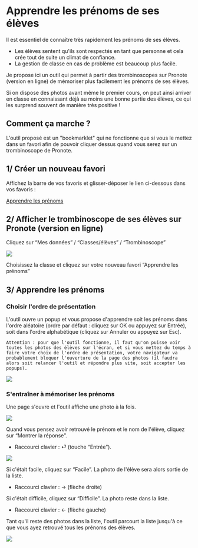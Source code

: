 # Apprendre les prénoms de ses élèves

Il est essentiel de connaître très rapidement les prénoms de ses élèves.
- Les élèves sentent qu'ils sont respectés en tant que personne et cela crée tout de suite un climat de confiance.
- La gestion de classe en cas de problème est beaucoup plus facile.

Je propose ici un outil qui permet à partir des trombinoscopes sur Pronote (version en ligne) de mémoriser plus facilement les prénoms de ses élèves.

Si on dispose des photos avant même le premier cours, on peut ainsi arriver en classe en connaissant déjà au moins une bonne partie des élèves, ce qui les surprend souvent de manière très positive !

## Comment ça marche ?

L'outil proposé est un "bookmarklet" qui ne fonctionne que si vous le mettez dans un favori afin de pouvoir cliquer dessus quand vous serez sur un trombinoscope de Pronote.

## 1/ Créer un nouveau favori

Affichez la barre de vos favoris et glisser-déposer le lien ci-dessous dans vos favoris :

<a href="&#x6A;&#x61;&#x76;&#x61;&#x73;&#x63;&#x72;&#x69;&#x70;&#x74;&#x3A;&#x28;&#x66;&#x75;&#x6E;&#x63;&#x74;&#x69;&#x6F;&#x6E;&#x28;&#x29;&#x7B;&#x63;&#x6F;&#x6E;&#x73;&#x74;&#x20;&#x65;&#x3D;&#x77;&#x69;&#x6E;&#x64;&#x6F;&#x77;&#x2E;&#x6C;&#x6F;&#x63;&#x61;&#x74;&#x69;&#x6F;&#x6E;&#x2E;&#x68;&#x72;&#x65;&#x66;&#x2C;&#x6E;&#x3D;&#x64;&#x6F;&#x63;&#x75;&#x6D;&#x65;&#x6E;&#x74;&#x2E;&#x67;&#x65;&#x74;&#x45;&#x6C;&#x65;&#x6D;&#x65;&#x6E;&#x74;&#x73;&#x42;&#x79;&#x54;&#x61;&#x67;&#x4E;&#x61;&#x6D;&#x65;&#x28;&#x22;&#x69;&#x6D;&#x67;&#x22;&#x29;&#x3B;&#x76;&#x61;&#x72;&#x20;&#x6F;&#x3D;&#x41;&#x72;&#x72;&#x61;&#x79;&#x2E;&#x66;&#x72;&#x6F;&#x6D;&#x28;&#x6E;&#x29;&#x3B;&#x69;&#x66;&#x28;&#x2D;&#x31;&#x3D;&#x3D;&#x3D;&#x65;&#x2E;&#x69;&#x6E;&#x64;&#x65;&#x78;&#x4F;&#x66;&#x28;&#x22;&#x70;&#x72;&#x6F;&#x6E;&#x6F;&#x74;&#x65;&#x22;&#x29;&#x29;&#x72;&#x65;&#x74;&#x75;&#x72;&#x6E;&#x20;&#x76;&#x6F;&#x69;&#x64;&#x20;&#x61;&#x6C;&#x65;&#x72;&#x74;&#x28;&#x22;&#x41;&#x74;&#x74;&#x65;&#x6E;&#x74;&#x69;&#x6F;&#x6E;&#x2C;&#x20;&#x63;&#x65;&#x74;&#x20;&#x6F;&#x75;&#x74;&#x69;&#x6C;&#x20;&#x6E;&#x65;&#x20;&#x66;&#x6F;&#x6E;&#x63;&#x74;&#x69;&#x6F;&#x6E;&#x6E;&#x65;&#x20;&#x71;&#x75;&#x65;&#x20;&#x73;&#x75;&#x72;&#x20;&#x75;&#x6E;&#x65;&#x20;&#x70;&#x61;&#x67;&#x65;&#x20;&#x50;&#x72;&#x6F;&#x6E;&#x6F;&#x74;&#x65;&#x5C;&#x6E;&#x4F;&#x75;&#x76;&#x72;&#x65;&#x7A;&#x20;&#x50;&#x72;&#x6F;&#x6E;&#x6F;&#x74;&#x65;&#x20;&#x65;&#x6E;&#x20;&#x6C;&#x69;&#x67;&#x6E;&#x65;&#x2C;&#x20;&#x70;&#x75;&#x69;&#x73;&#x20;&#x61;&#x6C;&#x6C;&#x65;&#x7A;&#x20;&#x64;&#x61;&#x6E;&#x73;&#x20;&#x4D;&#x65;&#x73;&#x20;&#x64;&#x6F;&#x6E;&#x6E;&#xE9;&#x65;&#x73;&#x20;&#x2F;&#x20;&#x43;&#x6C;&#x61;&#x73;&#x73;&#x65;&#x73;&#x2F;&#xE9;&#x6C;&#xE8;&#x76;&#x65;&#x73;&#x20;&#x2F;&#x20;&#x54;&#x72;&#x6F;&#x6D;&#x62;&#x69;&#x6E;&#x6F;&#x73;&#x63;&#x6F;&#x70;&#x65;&#x22;&#x29;&#x3B;&#x69;&#x66;&#x28;&#x6F;&#x2E;&#x6C;&#x65;&#x6E;&#x67;&#x74;&#x68;&#x3C;&#x33;&#x29;&#x72;&#x65;&#x74;&#x75;&#x72;&#x6E;&#x20;&#x76;&#x6F;&#x69;&#x64;&#x20;&#x61;&#x6C;&#x65;&#x72;&#x74;&#x28;&#x22;&#x50;&#x6F;&#x75;&#x72;&#x20;&#x71;&#x75;&#x65;&#x20;&#x6C;&#x27;&#x6F;&#x75;&#x74;&#x69;&#x6C;&#x20;&#x66;&#x6F;&#x6E;&#x63;&#x74;&#x69;&#x6F;&#x6E;&#x6E;&#x65;&#x2C;&#x20;&#x69;&#x6C;&#x20;&#x66;&#x61;&#x75;&#x74;&#x20;&#x61;&#x6C;&#x6C;&#x65;&#x72;&#x20;&#x64;&#x61;&#x6E;&#x73;&#x20;&#x4D;&#x65;&#x73;&#x20;&#x64;&#x6F;&#x6E;&#x6E;&#xE9;&#x65;&#x73;&#x20;&#x2F;&#x20;&#x43;&#x6C;&#x61;&#x73;&#x73;&#x65;&#x73;&#x2F;&#xE9;&#x6C;&#xE8;&#x76;&#x65;&#x73;&#x20;&#x2F;&#x20;&#x54;&#x72;&#x6F;&#x6D;&#x62;&#x69;&#x6E;&#x6F;&#x73;&#x63;&#x6F;&#x70;&#x65;&#x2C;&#x20;&#x70;&#x75;&#x69;&#x73;&#x20;&#x73;&#xE9;&#x6C;&#x65;&#x63;&#x74;&#x69;&#x6F;&#x6E;&#x6E;&#x65;&#x72;&#x20;&#x75;&#x6E;&#x65;&#x20;&#x63;&#x6C;&#x61;&#x73;&#x73;&#x65;&#x22;&#x29;&#x3B;&#x77;&#x69;&#x6E;&#x64;&#x6F;&#x77;&#x2E;&#x63;&#x6F;&#x6E;&#x66;&#x69;&#x72;&#x6D;&#x28;&#x27;&#x41;&#x70;&#x70;&#x72;&#x65;&#x6E;&#x64;&#x72;&#x65;&#x20;&#x6C;&#x65;&#x73;&#x20;&#x70;&#x72;&#xE9;&#x6E;&#x6F;&#x6D;&#x73;&#x20;&#x3A;&#x5C;&#x6E;&#x2D;&#x20;&#x50;&#x61;&#x72;&#x20;&#x6F;&#x72;&#x64;&#x72;&#x65;&#x20;&#x61;&#x6C;&#xE9;&#x61;&#x74;&#x6F;&#x69;&#x72;&#x65;&#x20;&#x2192;&#x20;&#x63;&#x6C;&#x69;&#x63;&#x20;&#x73;&#x75;&#x72;&#x20;&#x4F;&#x4B;&#x20;&#x28;&#x6F;&#x75;&#x20;&#x74;&#x6F;&#x75;&#x63;&#x68;&#x65;&#x20;&#x22;&#x45;&#x6E;&#x74;&#x65;&#x72;&#x22;&#x29;&#x2E;&#x5C;&#x6E;&#x2D;&#x20;&#x50;&#x61;&#x72;&#x20;&#x6F;&#x72;&#x64;&#x72;&#x65;&#x20;&#x61;&#x6C;&#x70;&#x68;&#x61;&#x62;&#xE9;&#x74;&#x69;&#x71;&#x75;&#x65;&#x20;&#x2192;&#x20;&#x63;&#x6C;&#x69;&#x63;&#x20;&#x73;&#x75;&#x72;&#x20;&#x41;&#x6E;&#x6E;&#x75;&#x6C;&#x65;&#x72;&#x20;&#x28;&#x6F;&#x75;&#x20;&#x74;&#x6F;&#x75;&#x63;&#x68;&#x65;&#x20;&#x22;&#x45;&#x73;&#x63;&#x22;&#x29;&#x5C;&#x6E;&#x5C;&#x6E;&#x41;&#x74;&#x74;&#x65;&#x6E;&#x74;&#x69;&#x6F;&#x6E;&#x2C;&#x20;&#x70;&#x6F;&#x75;&#x72;&#x20;&#x71;&#x75;&#x65;&#x20;&#x6C;&#x5C;&#x27;&#x6F;&#x75;&#x74;&#x69;&#x6C;&#x20;&#x66;&#x6F;&#x6E;&#x63;&#x74;&#x69;&#x6F;&#x6E;&#x6E;&#x65;&#x2C;&#x20;&#x69;&#x6C;&#x20;&#x66;&#x61;&#x75;&#x74;&#x20;&#x71;&#x75;&#x65;&#x20;&#x74;&#x6F;&#x75;&#x74;&#x65;&#x73;&#x20;&#x6C;&#x65;&#x73;&#x20;&#x70;&#x68;&#x6F;&#x74;&#x6F;&#x73;&#x20;&#x64;&#x65;&#x73;&#x20;&#xE9;&#x6C;&#xE8;&#x76;&#x65;&#x73;&#x20;&#x73;&#x6F;&#x69;&#x65;&#x6E;&#x74;&#x20;&#x76;&#x69;&#x73;&#x69;&#x62;&#x6C;&#x65;&#x73;&#x20;&#x73;&#x75;&#x72;&#x20;&#x6C;&#x61;&#x20;&#x70;&#x61;&#x67;&#x65;&#x2E;&#x20;&#x5C;&#x6E;&#x5C;&#x6E;&#x56;&#x6F;&#x74;&#x72;&#x65;&#x20;&#x6E;&#x61;&#x76;&#x69;&#x67;&#x61;&#x74;&#x65;&#x75;&#x72;&#x20;&#x62;&#x6C;&#x6F;&#x71;&#x75;&#x65;&#x72;&#x61;&#x20;&#x6C;&#x5C;&#x27;&#x6F;&#x75;&#x74;&#x69;&#x6C;&#x20;&#x73;&#x69;&#x20;&#x76;&#x6F;&#x75;&#x73;&#x20;&#x6D;&#x65;&#x74;&#x74;&#x65;&#x7A;&#x20;&#x74;&#x72;&#x6F;&#x70;&#x20;&#x64;&#x65;&#x20;&#x74;&#x65;&#x6D;&#x70;&#x73;&#x20;&#xE0;&#x20;&#x63;&#x6C;&#x69;&#x71;&#x75;&#x65;&#x72;&#x20;&#x3A;&#x20;&#x72;&#x65;&#x6C;&#x61;&#x6E;&#x63;&#x65;&#x7A;&#x2D;&#x6C;&#x65;&#x20;&#x6F;&#x75;&#x20;&#x61;&#x75;&#x74;&#x6F;&#x72;&#x69;&#x73;&#x65;&#x7A;&#x20;&#x6C;&#x65;&#x73;&#x20;&#x70;&#x6F;&#x70;&#x2D;&#x75;&#x70;&#x27;&#x29;&#x26;&#x26;&#x66;&#x75;&#x6E;&#x63;&#x74;&#x69;&#x6F;&#x6E;&#x28;&#x65;&#x29;&#x7B;&#x66;&#x6F;&#x72;&#x28;&#x6C;&#x65;&#x74;&#x20;&#x6E;&#x3D;&#x65;&#x2E;&#x6C;&#x65;&#x6E;&#x67;&#x74;&#x68;&#x2D;&#x31;&#x3B;&#x6E;&#x3E;&#x30;&#x3B;&#x6E;&#x2D;&#x2D;&#x29;&#x7B;&#x63;&#x6F;&#x6E;&#x73;&#x74;&#x20;&#x6F;&#x3D;&#x4D;&#x61;&#x74;&#x68;&#x2E;&#x66;&#x6C;&#x6F;&#x6F;&#x72;&#x28;&#x4D;&#x61;&#x74;&#x68;&#x2E;&#x72;&#x61;&#x6E;&#x64;&#x6F;&#x6D;&#x28;&#x29;&#x2A;&#x28;&#x6E;&#x2B;&#x31;&#x29;&#x29;&#x3B;&#x5B;&#x65;&#x5B;&#x6E;&#x5D;&#x2C;&#x65;&#x5B;&#x6F;&#x5D;&#x5D;&#x3D;&#x5B;&#x65;&#x5B;&#x6F;&#x5D;&#x2C;&#x65;&#x5B;&#x6E;&#x5D;&#x5D;&#x7D;&#x7D;&#x28;&#x6F;&#x29;&#x3B;&#x21;&#x66;&#x75;&#x6E;&#x63;&#x74;&#x69;&#x6F;&#x6E;&#x28;&#x65;&#x29;&#x7B;&#x76;&#x61;&#x72;&#x20;&#x6E;&#x3D;&#x77;&#x69;&#x6E;&#x64;&#x6F;&#x77;&#x2E;&#x6F;&#x70;&#x65;&#x6E;&#x28;&#x29;&#x3B;&#x6E;&#x26;&#x26;&#x21;&#x6E;&#x2E;&#x63;&#x6C;&#x6F;&#x73;&#x65;&#x64;&#x26;&#x26;&#x66;&#x75;&#x6E;&#x63;&#x74;&#x69;&#x6F;&#x6E;&#x28;&#x65;&#x2C;&#x6E;&#x29;&#x7B;&#x65;&#x2E;&#x64;&#x6F;&#x63;&#x75;&#x6D;&#x65;&#x6E;&#x74;&#x2E;&#x6F;&#x70;&#x65;&#x6E;&#x28;&#x29;&#x2C;&#x65;&#x2E;&#x64;&#x6F;&#x63;&#x75;&#x6D;&#x65;&#x6E;&#x74;&#x2E;&#x77;&#x72;&#x69;&#x74;&#x65;&#x28;&#x6E;&#x29;&#x2C;&#x65;&#x2E;&#x64;&#x6F;&#x63;&#x75;&#x6D;&#x65;&#x6E;&#x74;&#x2E;&#x63;&#x6C;&#x6F;&#x73;&#x65;&#x28;&#x29;&#x7D;&#x28;&#x6E;&#x2C;&#x65;&#x29;&#x7D;&#x28;&#x66;&#x75;&#x6E;&#x63;&#x74;&#x69;&#x6F;&#x6E;&#x28;&#x65;&#x29;&#x7B;&#x66;&#x6F;&#x72;&#x28;&#x76;&#x61;&#x72;&#x20;&#x6E;&#x3D;&#x22;&#x3C;&#x68;&#x74;&#x6D;&#x6C;&#x3E;&#x3C;&#x68;&#x65;&#x61;&#x64;&#x3E;&#x3C;&#x74;&#x69;&#x74;&#x6C;&#x65;&#x3E;&#x49;&#x6D;&#x61;&#x67;&#x65;&#x73;&#x20;&#x64;&#x65;&#x20;&#x6C;&#x61;&#x20;&#x50;&#x61;&#x67;&#x65;&#x3C;&#x2F;&#x74;&#x69;&#x74;&#x6C;&#x65;&#x3E;&#x3C;&#x2F;&#x68;&#x65;&#x61;&#x64;&#x3E;&#x3C;&#x73;&#x74;&#x79;&#x6C;&#x65;&#x3E;&#x64;&#x69;&#x76;&#x7B;&#x6D;&#x61;&#x72;&#x67;&#x69;&#x6E;&#x2D;&#x74;&#x6F;&#x70;&#x3A;&#x31;&#x30;&#x70;&#x78;&#x3B;&#x20;&#x74;&#x65;&#x78;&#x74;&#x2D;&#x61;&#x6C;&#x69;&#x67;&#x6E;&#x3A;&#x63;&#x65;&#x6E;&#x74;&#x65;&#x72;&#x3B;&#x7D;&#x20;&#x73;&#x65;&#x63;&#x74;&#x69;&#x6F;&#x6E;&#x2C;&#x20;&#x66;&#x6F;&#x6F;&#x74;&#x65;&#x72;&#x2C;&#x20;&#x64;&#x69;&#x76;&#x20;&#x7B;&#x64;&#x69;&#x73;&#x70;&#x6C;&#x61;&#x79;&#x3A;&#x6E;&#x6F;&#x6E;&#x65;&#x3B;&#x7D;&#x20;&#x62;&#x75;&#x74;&#x74;&#x6F;&#x6E;&#x20;&#x7B;&#x6D;&#x61;&#x72;&#x67;&#x69;&#x6E;&#x3A;&#x31;&#x30;&#x70;&#x78;&#x3B;&#x7D;&#x20;&#x66;&#x6F;&#x6F;&#x74;&#x65;&#x72;&#x20;&#x7B;&#x64;&#x69;&#x73;&#x70;&#x6C;&#x61;&#x79;&#x3A;&#x20;&#x6E;&#x6F;&#x6E;&#x65;&#x3B;&#x20;&#x6A;&#x75;&#x73;&#x74;&#x69;&#x66;&#x79;&#x2D;&#x63;&#x6F;&#x6E;&#x74;&#x65;&#x6E;&#x74;&#x3A;&#x20;&#x63;&#x65;&#x6E;&#x74;&#x65;&#x72;&#x3B;&#x20;&#x61;&#x6C;&#x69;&#x67;&#x6E;&#x2D;&#x69;&#x74;&#x65;&#x6D;&#x73;&#x3A;&#x20;&#x63;&#x65;&#x6E;&#x74;&#x65;&#x72;&#x3B;&#x20;&#x68;&#x65;&#x69;&#x67;&#x68;&#x74;&#x3A;&#x20;&#x35;&#x30;&#x25;&#x3B;&#x20;&#x66;&#x6F;&#x6E;&#x74;&#x2D;&#x73;&#x69;&#x7A;&#x65;&#x3A;&#x20;&#x32;&#x30;&#x70;&#x78;&#x3B;&#x7D;&#x20;&#x2E;&#x6E;&#x6F;&#x50;&#x68;&#x6F;&#x74;&#x6F;&#x73;&#x7B;&#x64;&#x69;&#x73;&#x70;&#x6C;&#x61;&#x79;&#x3A;&#x62;&#x6C;&#x6F;&#x63;&#x6B;&#x21;&#x69;&#x6D;&#x70;&#x6F;&#x72;&#x74;&#x61;&#x6E;&#x74;&#x3B;&#x7D;&#x20;&#x62;&#x7B;&#x64;&#x69;&#x73;&#x70;&#x6C;&#x61;&#x79;&#x3A;&#x62;&#x6C;&#x6F;&#x63;&#x6B;&#x3B;&#x6D;&#x61;&#x72;&#x67;&#x69;&#x6E;&#x2D;&#x74;&#x6F;&#x70;&#x3A;&#x32;&#x65;&#x6D;&#x3B;&#x7D;&#x3C;&#x2F;&#x73;&#x74;&#x79;&#x6C;&#x65;&#x3E;&#x3C;&#x62;&#x6F;&#x64;&#x79;&#x3E;&#x22;&#x2C;&#x6F;&#x3D;&#x30;&#x3B;&#x6F;&#x3C;&#x65;&#x2E;&#x6C;&#x65;&#x6E;&#x67;&#x74;&#x68;&#x3B;&#x6F;&#x2B;&#x2B;&#x29;&#x7B;&#x63;&#x6F;&#x6E;&#x73;&#x74;&#x20;&#x74;&#x3D;&#x65;&#x5B;&#x6F;&#x5D;&#x2C;&#x73;&#x3D;&#x74;&#x2E;&#x64;&#x61;&#x74;&#x61;&#x73;&#x65;&#x74;&#x2E;&#x73;&#x72;&#x63;&#x3B;&#x69;&#x66;&#x28;&#x21;&#x74;&#x2E;&#x61;&#x6C;&#x74;&#x29;&#x7B;&#x63;&#x6F;&#x6E;&#x73;&#x74;&#x20;&#x65;&#x3D;&#x73;&#x2E;&#x73;&#x70;&#x6C;&#x69;&#x74;&#x28;&#x22;&#x3F;&#x22;&#x29;&#x5B;&#x30;&#x5D;&#x2C;&#x6F;&#x3D;&#x65;&#x2E;&#x6C;&#x61;&#x73;&#x74;&#x49;&#x6E;&#x64;&#x65;&#x78;&#x4F;&#x66;&#x28;&#x22;&#x2F;&#x22;&#x29;&#x2C;&#x69;&#x3D;&#x64;&#x65;&#x63;&#x6F;&#x64;&#x65;&#x55;&#x52;&#x49;&#x43;&#x6F;&#x6D;&#x70;&#x6F;&#x6E;&#x65;&#x6E;&#x74;&#x28;&#x65;&#x2E;&#x73;&#x75;&#x62;&#x73;&#x74;&#x72;&#x69;&#x6E;&#x67;&#x28;&#x6F;&#x2B;&#x31;&#x29;&#x2E;&#x72;&#x65;&#x70;&#x6C;&#x61;&#x63;&#x65;&#x28;&#x22;&#x2E;&#x6A;&#x70;&#x67;&#x22;&#x2C;&#x22;&#x22;&#x29;&#x29;&#x2C;&#x6C;&#x3D;&#x69;&#x2E;&#x73;&#x65;&#x61;&#x72;&#x63;&#x68;&#x28;&#x2F;&#x5B;&#x61;&#x2D;&#x7A;&#xE0;&#x2D;&#xFF;&#x5D;&#x2F;&#x29;&#x2C;&#x72;&#x3D;&#x69;&#x2E;&#x73;&#x75;&#x62;&#x73;&#x74;&#x72;&#x69;&#x6E;&#x67;&#x28;&#x6C;&#x2D;&#x31;&#x29;&#x2C;&#x61;&#x3D;&#x69;&#x2E;&#x73;&#x75;&#x62;&#x73;&#x74;&#x72;&#x69;&#x6E;&#x67;&#x28;&#x30;&#x2C;&#x6C;&#x2D;&#x31;&#x29;&#x2E;&#x72;&#x65;&#x70;&#x6C;&#x61;&#x63;&#x65;&#x41;&#x6C;&#x6C;&#x28;&#x22;&#x5F;&#x22;&#x2C;&#x22;&#x20;&#x22;&#x29;&#x2C;&#x63;&#x3D;&#x72;&#x2E;&#x72;&#x65;&#x70;&#x6C;&#x61;&#x63;&#x65;&#x41;&#x6C;&#x6C;&#x28;&#x22;&#x5F;&#x22;&#x2C;&#x22;&#x20;&#x22;&#x29;&#x2B;&#x22;&#x20;&#x22;&#x2B;&#x61;&#x3B;&#x6E;&#x2B;&#x3D;&#x22;&#x3C;&#x64;&#x69;&#x76;&#x3E;&#x22;&#x2C;&#x6E;&#x2B;&#x3D;&#x27;&#x3C;&#x69;&#x6D;&#x67;&#x20;&#x73;&#x72;&#x63;&#x3D;&#x22;&#x27;&#x2B;&#x73;&#x2B;&#x27;&#x22;&#x20;&#x2F;&#x3E;&#x3C;&#x62;&#x72;&#x3E;&#x27;&#x2C;&#x41;&#x72;&#x72;&#x61;&#x79;&#x2E;&#x66;&#x72;&#x6F;&#x6D;&#x28;&#x74;&#x2E;&#x63;&#x6C;&#x61;&#x73;&#x73;&#x4C;&#x69;&#x73;&#x74;&#x29;&#x2E;&#x69;&#x6E;&#x63;&#x6C;&#x75;&#x64;&#x65;&#x73;&#x28;&#x22;&#x69;&#x65;&#x2D;&#x69;&#x6D;&#x67;&#x76;&#x69;&#x65;&#x77;&#x65;&#x72;&#x22;&#x29;&#x3F;&#x28;&#x6E;&#x2B;&#x3D;&#x27;&#x3C;&#x62;&#x75;&#x74;&#x74;&#x6F;&#x6E;&#x20;&#x6F;&#x6E;&#x63;&#x6C;&#x69;&#x63;&#x6B;&#x3D;&#x22;&#x6D;&#x6F;&#x6E;&#x74;&#x72;&#x65;&#x72;&#x4E;&#x6F;&#x6D;&#x50;&#x72;&#x65;&#x6E;&#x6F;&#x6D;&#x28;&#x29;&#x22;&#x3E;&#x4D;&#x6F;&#x6E;&#x74;&#x72;&#x65;&#x72;&#x20;&#x6C;&#x61;&#x20;&#x72;&#xE9;&#x70;&#x6F;&#x6E;&#x73;&#x65;&#x3C;&#x2F;&#x62;&#x75;&#x74;&#x74;&#x6F;&#x6E;&#x3E;&#x27;&#x2C;&#x6E;&#x2B;&#x3D;&#x22;&#x3C;&#x73;&#x65;&#x63;&#x74;&#x69;&#x6F;&#x6E;&#x3E;&#x22;&#x2B;&#x63;&#x2B;&#x22;&#x3C;&#x62;&#x72;&#x3E;&#x22;&#x29;&#x3A;&#x6E;&#x2B;&#x3D;&#x27;&#x3C;&#x73;&#x65;&#x63;&#x74;&#x69;&#x6F;&#x6E;&#x20;&#x63;&#x6C;&#x61;&#x73;&#x73;&#x3D;&#x22;&#x6E;&#x6F;&#x50;&#x68;&#x6F;&#x74;&#x6F;&#x73;&#x22;&#x3E;&#x3C;&#x62;&#x3E;&#x50;&#x61;&#x73;&#x20;&#x64;&#x65;&#x20;&#x70;&#x68;&#x6F;&#x74;&#x6F;&#x20;&#x64;&#x69;&#x73;&#x70;&#x6F;&#x6E;&#x69;&#x62;&#x6C;&#x65;&#x20;&#x21;&#x3C;&#x2F;&#x62;&#x3E;&#x3C;&#x62;&#x72;&#x3E;&#x27;&#x2B;&#x63;&#x2B;&#x22;&#x3C;&#x62;&#x72;&#x3E;&#x22;&#x2C;&#x6E;&#x2B;&#x3D;&#x27;&#x3C;&#x62;&#x75;&#x74;&#x74;&#x6F;&#x6E;&#x20;&#x6F;&#x6E;&#x63;&#x6C;&#x69;&#x63;&#x6B;&#x3D;&#x22;&#x64;&#x69;&#x66;&#x66;&#x69;&#x63;&#x69;&#x6C;&#x65;&#x28;&#x29;&#x22;&#x3E;&#x44;&#x69;&#x66;&#x66;&#x69;&#x63;&#x69;&#x6C;&#x65;&#x3C;&#x2F;&#x62;&#x75;&#x74;&#x74;&#x6F;&#x6E;&#x3E;&#x27;&#x2C;&#x6E;&#x2B;&#x3D;&#x27;&#x3C;&#x62;&#x75;&#x74;&#x74;&#x6F;&#x6E;&#x20;&#x6F;&#x6E;&#x63;&#x6C;&#x69;&#x63;&#x6B;&#x3D;&#x22;&#x66;&#x61;&#x63;&#x69;&#x6C;&#x65;&#x28;&#x29;&#x22;&#x3E;&#x46;&#x61;&#x63;&#x69;&#x6C;&#x65;&#x3C;&#x2F;&#x62;&#x75;&#x74;&#x74;&#x6F;&#x6E;&#x3E;&#x3C;&#x2F;&#x73;&#x65;&#x63;&#x74;&#x69;&#x6F;&#x6E;&#x3E;&#x3C;&#x2F;&#x64;&#x69;&#x76;&#x3E;&#x27;&#x7D;&#x7D;&#x72;&#x65;&#x74;&#x75;&#x72;&#x6E;&#x20;&#x6E;&#x2B;&#x3D;&#x22;&#x3C;&#x66;&#x6F;&#x6F;&#x74;&#x65;&#x72;&#x3E;&#x42;&#x72;&#x61;&#x76;&#x6F;&#x2C;&#x20;&#x76;&#x6F;&#x75;&#x73;&#x20;&#x63;&#x6F;&#x6E;&#x6E;&#x61;&#x69;&#x73;&#x73;&#x65;&#x7A;&#x20;&#x74;&#x6F;&#x75;&#x73;&#x20;&#x6C;&#x65;&#x73;&#x20;&#xE9;&#x6C;&#xE8;&#x76;&#x65;&#x73;&#x20;&#x64;&#x65;&#x20;&#x76;&#x6F;&#x74;&#x72;&#x65;&#x20;&#x63;&#x6C;&#x61;&#x73;&#x73;&#x65;&#x20;&#x21;&#x3C;&#x2F;&#x66;&#x6F;&#x6F;&#x74;&#x65;&#x72;&#x3E;&#x22;&#x2C;&#x6E;&#x2B;&#x3D;&#x27;&#x3C;&#x73;&#x63;&#x72;&#x69;&#x70;&#x74;&#x3E;&#x76;&#x61;&#x72;&#x20;&#x65;&#x6E;&#x64;&#x20;&#x3D;&#x20;&#x66;&#x61;&#x6C;&#x73;&#x65;&#x3B;&#x20;&#x76;&#x61;&#x72;&#x20;&#x65;&#x6C;&#x65;&#x76;&#x65;&#x73;&#x20;&#x3D;&#x20;&#x64;&#x6F;&#x63;&#x75;&#x6D;&#x65;&#x6E;&#x74;&#x2E;&#x67;&#x65;&#x74;&#x45;&#x6C;&#x65;&#x6D;&#x65;&#x6E;&#x74;&#x73;&#x42;&#x79;&#x54;&#x61;&#x67;&#x4E;&#x61;&#x6D;&#x65;&#x28;&#x22;&#x64;&#x69;&#x76;&#x22;&#x29;&#x3B;&#x20;&#x76;&#x61;&#x72;&#x20;&#x69;&#x6E;&#x64;&#x65;&#x78;&#x20;&#x3D;&#x20;&#x30;&#x3B;&#x20;&#x76;&#x61;&#x72;&#x20;&#x73;&#x68;&#x6F;&#x77;&#x20;&#x3D;&#x20;&#x66;&#x61;&#x6C;&#x73;&#x65;&#x3B;&#x20;&#x76;&#x61;&#x72;&#x20;&#x69;&#x6E;&#x64;&#x65;&#x78;&#x45;&#x6C;&#x65;&#x76;&#x65;&#x73;&#x46;&#x61;&#x63;&#x69;&#x6C;&#x65;&#x73;&#x3D;&#x5B;&#x5D;&#x3B;&#x20;&#x65;&#x6C;&#x65;&#x76;&#x65;&#x73;&#x5B;&#x69;&#x6E;&#x64;&#x65;&#x78;&#x5D;&#x2E;&#x73;&#x74;&#x79;&#x6C;&#x65;&#x2E;&#x64;&#x69;&#x73;&#x70;&#x6C;&#x61;&#x79;&#x20;&#x3D;&#x20;&#x22;&#x62;&#x6C;&#x6F;&#x63;&#x6B;&#x22;&#x3B;&#x20;&#x76;&#x61;&#x72;&#x20;&#x73;&#x65;&#x63;&#x74;&#x69;&#x6F;&#x6E;&#x73;&#x52;&#x65;&#x70;&#x6F;&#x6E;&#x73;&#x65;&#x20;&#x3D;&#x20;&#x64;&#x6F;&#x63;&#x75;&#x6D;&#x65;&#x6E;&#x74;&#x2E;&#x67;&#x65;&#x74;&#x45;&#x6C;&#x65;&#x6D;&#x65;&#x6E;&#x74;&#x73;&#x42;&#x79;&#x54;&#x61;&#x67;&#x4E;&#x61;&#x6D;&#x65;&#x28;&#x22;&#x73;&#x65;&#x63;&#x74;&#x69;&#x6F;&#x6E;&#x22;&#x29;&#x3B;&#x20;&#x66;&#x75;&#x6E;&#x63;&#x74;&#x69;&#x6F;&#x6E;&#x20;&#x6D;&#x6F;&#x6E;&#x74;&#x72;&#x65;&#x72;&#x4E;&#x6F;&#x6D;&#x50;&#x72;&#x65;&#x6E;&#x6F;&#x6D;&#x28;&#x29;&#x7B;&#x20;&#x73;&#x65;&#x63;&#x74;&#x69;&#x6F;&#x6E;&#x73;&#x52;&#x65;&#x70;&#x6F;&#x6E;&#x73;&#x65;&#x5B;&#x69;&#x6E;&#x64;&#x65;&#x78;&#x5D;&#x2E;&#x73;&#x74;&#x79;&#x6C;&#x65;&#x2E;&#x64;&#x69;&#x73;&#x70;&#x6C;&#x61;&#x79;&#x3D;&#x22;&#x62;&#x6C;&#x6F;&#x63;&#x6B;&#x22;&#x3B;&#x20;&#x73;&#x68;&#x6F;&#x77;&#x20;&#x3D;&#x20;&#x74;&#x72;&#x75;&#x65;&#x7D;&#x3B;&#x20;&#x66;&#x75;&#x6E;&#x63;&#x74;&#x69;&#x6F;&#x6E;&#x20;&#x65;&#x6C;&#x65;&#x76;&#x65;&#x53;&#x75;&#x69;&#x76;&#x61;&#x6E;&#x74;&#x28;&#x29;&#x20;&#x7B;&#x64;&#x6F;&#x20;&#x7B;&#x73;&#x65;&#x63;&#x74;&#x69;&#x6F;&#x6E;&#x73;&#x52;&#x65;&#x70;&#x6F;&#x6E;&#x73;&#x65;&#x5B;&#x69;&#x6E;&#x64;&#x65;&#x78;&#x5D;&#x2E;&#x73;&#x74;&#x79;&#x6C;&#x65;&#x2E;&#x64;&#x69;&#x73;&#x70;&#x6C;&#x61;&#x79;&#x3D;&#x22;&#x6E;&#x6F;&#x6E;&#x65;&#x22;&#x3B;&#x20;&#x65;&#x6C;&#x65;&#x76;&#x65;&#x73;&#x5B;&#x69;&#x6E;&#x64;&#x65;&#x78;&#x5D;&#x2E;&#x73;&#x74;&#x79;&#x6C;&#x65;&#x2E;&#x64;&#x69;&#x73;&#x70;&#x6C;&#x61;&#x79;&#x20;&#x3D;&#x20;&#x22;&#x6E;&#x6F;&#x6E;&#x65;&#x22;&#x3B;&#x20;&#x69;&#x6E;&#x64;&#x65;&#x78;&#x20;&#x3D;&#x20;&#x28;&#x69;&#x6E;&#x64;&#x65;&#x78;&#x20;&#x2B;&#x20;&#x31;&#x29;&#x20;&#x25;&#x20;&#x65;&#x6C;&#x65;&#x76;&#x65;&#x73;&#x2E;&#x6C;&#x65;&#x6E;&#x67;&#x74;&#x68;&#x3B;&#x7D;&#x20;&#x77;&#x68;&#x69;&#x6C;&#x65;&#x20;&#x28;&#x69;&#x6E;&#x64;&#x65;&#x78;&#x45;&#x6C;&#x65;&#x76;&#x65;&#x73;&#x46;&#x61;&#x63;&#x69;&#x6C;&#x65;&#x73;&#x2E;&#x69;&#x6E;&#x63;&#x6C;&#x75;&#x64;&#x65;&#x73;&#x28;&#x69;&#x6E;&#x64;&#x65;&#x78;&#x29;&#x29;&#x3B;&#x20;&#x65;&#x6C;&#x65;&#x76;&#x65;&#x73;&#x5B;&#x69;&#x6E;&#x64;&#x65;&#x78;&#x5D;&#x2E;&#x73;&#x74;&#x79;&#x6C;&#x65;&#x2E;&#x64;&#x69;&#x73;&#x70;&#x6C;&#x61;&#x79;&#x20;&#x3D;&#x20;&#x22;&#x62;&#x6C;&#x6F;&#x63;&#x6B;&#x22;&#x3B;&#x20;&#x7D;&#x3B;&#x20;&#x66;&#x75;&#x6E;&#x63;&#x74;&#x69;&#x6F;&#x6E;&#x20;&#x64;&#x69;&#x66;&#x66;&#x69;&#x63;&#x69;&#x6C;&#x65;&#x28;&#x29;&#x20;&#x7B;&#x73;&#x68;&#x6F;&#x77;&#x20;&#x3D;&#x20;&#x66;&#x61;&#x6C;&#x73;&#x65;&#x3B;&#x20;&#x65;&#x6C;&#x65;&#x76;&#x65;&#x53;&#x75;&#x69;&#x76;&#x61;&#x6E;&#x74;&#x28;&#x29;&#x7D;&#x3B;&#x20;&#x66;&#x75;&#x6E;&#x63;&#x74;&#x69;&#x6F;&#x6E;&#x20;&#x66;&#x61;&#x63;&#x69;&#x6C;&#x65;&#x28;&#x29;&#x20;&#x7B;&#x73;&#x68;&#x6F;&#x77;&#x20;&#x3D;&#x20;&#x66;&#x61;&#x6C;&#x73;&#x65;&#x3B;&#x20;&#x69;&#x6E;&#x64;&#x65;&#x78;&#x45;&#x6C;&#x65;&#x76;&#x65;&#x73;&#x46;&#x61;&#x63;&#x69;&#x6C;&#x65;&#x73;&#x2E;&#x70;&#x75;&#x73;&#x68;&#x28;&#x69;&#x6E;&#x64;&#x65;&#x78;&#x29;&#x3B;&#x20;&#x69;&#x66;&#x20;&#x28;&#x69;&#x6E;&#x64;&#x65;&#x78;&#x45;&#x6C;&#x65;&#x76;&#x65;&#x73;&#x46;&#x61;&#x63;&#x69;&#x6C;&#x65;&#x73;&#x2E;&#x6C;&#x65;&#x6E;&#x67;&#x74;&#x68;&#x20;&#x3D;&#x3D;&#x20;&#x65;&#x6C;&#x65;&#x76;&#x65;&#x73;&#x2E;&#x6C;&#x65;&#x6E;&#x67;&#x74;&#x68;&#x29;&#x20;&#x7B;&#x65;&#x6E;&#x64;&#x20;&#x3D;&#x20;&#x74;&#x72;&#x75;&#x65;&#x3B;&#x20;&#x76;&#x61;&#x72;&#x20;&#x66;&#x6F;&#x6F;&#x74;&#x65;&#x72;&#x20;&#x3D;&#x20;&#x64;&#x6F;&#x63;&#x75;&#x6D;&#x65;&#x6E;&#x74;&#x2E;&#x71;&#x75;&#x65;&#x72;&#x79;&#x53;&#x65;&#x6C;&#x65;&#x63;&#x74;&#x6F;&#x72;&#x28;&#x22;&#x66;&#x6F;&#x6F;&#x74;&#x65;&#x72;&#x22;&#x29;&#x3B;&#x20;&#x65;&#x6C;&#x65;&#x76;&#x65;&#x73;&#x5B;&#x69;&#x6E;&#x64;&#x65;&#x78;&#x5D;&#x2E;&#x73;&#x74;&#x79;&#x6C;&#x65;&#x2E;&#x64;&#x69;&#x73;&#x70;&#x6C;&#x61;&#x79;&#x20;&#x3D;&#x20;&#x22;&#x6E;&#x6F;&#x6E;&#x65;&#x22;&#x3B;&#x20;&#x66;&#x6F;&#x6F;&#x74;&#x65;&#x72;&#x2E;&#x73;&#x74;&#x79;&#x6C;&#x65;&#x2E;&#x64;&#x69;&#x73;&#x70;&#x6C;&#x61;&#x79;&#x20;&#x3D;&#x20;&#x22;&#x66;&#x6C;&#x65;&#x78;&#x22;&#x3B;&#x7D;&#x20;&#x65;&#x6C;&#x73;&#x65;&#x20;&#x7B;&#x65;&#x6C;&#x65;&#x76;&#x65;&#x53;&#x75;&#x69;&#x76;&#x61;&#x6E;&#x74;&#x28;&#x29;&#x7D;&#x7D;&#x3B;&#x20;&#x77;&#x69;&#x6E;&#x64;&#x6F;&#x77;&#x2E;&#x61;&#x64;&#x64;&#x45;&#x76;&#x65;&#x6E;&#x74;&#x4C;&#x69;&#x73;&#x74;&#x65;&#x6E;&#x65;&#x72;&#x28;&#x22;&#x6B;&#x65;&#x79;&#x64;&#x6F;&#x77;&#x6E;&#x22;&#x2C;&#x20;&#x66;&#x75;&#x6E;&#x63;&#x74;&#x69;&#x6F;&#x6E;&#x20;&#x28;&#x65;&#x76;&#x65;&#x6E;&#x74;&#x29;&#x20;&#x7B;&#x20;&#x69;&#x66;&#x20;&#x28;&#x65;&#x76;&#x65;&#x6E;&#x74;&#x2E;&#x6B;&#x65;&#x79;&#x43;&#x6F;&#x64;&#x65;&#x20;&#x3D;&#x3D;&#x3D;&#x20;&#x31;&#x33;&#x20;&#x26;&#x26;&#x20;&#x65;&#x6E;&#x64;&#x20;&#x3D;&#x3D;&#x20;&#x66;&#x61;&#x6C;&#x73;&#x65;&#x29;&#x20;&#x7B;&#x6D;&#x6F;&#x6E;&#x74;&#x72;&#x65;&#x72;&#x4E;&#x6F;&#x6D;&#x50;&#x72;&#x65;&#x6E;&#x6F;&#x6D;&#x28;&#x29;&#x3B;&#x7D;&#x20;&#x69;&#x66;&#x20;&#x28;&#x65;&#x76;&#x65;&#x6E;&#x74;&#x2E;&#x6B;&#x65;&#x79;&#x43;&#x6F;&#x64;&#x65;&#x20;&#x3D;&#x3D;&#x3D;&#x20;&#x33;&#x37;&#x20;&#x26;&#x26;&#x20;&#x28;&#x73;&#x68;&#x6F;&#x77;&#x20;&#x3D;&#x3D;&#x20;&#x74;&#x72;&#x75;&#x65;&#x20;&#x7C;&#x7C;&#x20;&#x65;&#x6C;&#x65;&#x76;&#x65;&#x73;&#x5B;&#x69;&#x6E;&#x64;&#x65;&#x78;&#x5D;&#x2E;&#x63;&#x68;&#x69;&#x6C;&#x64;&#x4E;&#x6F;&#x64;&#x65;&#x73;&#x5B;&#x32;&#x5D;&#x2E;&#x63;&#x6C;&#x61;&#x73;&#x73;&#x4E;&#x61;&#x6D;&#x65;&#x3D;&#x3D;&#x22;&#x6E;&#x6F;&#x50;&#x68;&#x6F;&#x74;&#x6F;&#x73;&#x22;&#x29;&#x29;&#x20;&#x7B;&#x20;&#x64;&#x69;&#x66;&#x66;&#x69;&#x63;&#x69;&#x6C;&#x65;&#x28;&#x29;&#x3B;&#x20;&#x7D;&#x20;&#x69;&#x66;&#x20;&#x28;&#x65;&#x76;&#x65;&#x6E;&#x74;&#x2E;&#x6B;&#x65;&#x79;&#x43;&#x6F;&#x64;&#x65;&#x20;&#x3D;&#x3D;&#x3D;&#x20;&#x33;&#x39;&#x20;&#x20;&#x26;&#x26;&#x20;&#x28;&#x73;&#x68;&#x6F;&#x77;&#x20;&#x3D;&#x3D;&#x20;&#x74;&#x72;&#x75;&#x65;&#x20;&#x7C;&#x7C;&#x20;&#x65;&#x6C;&#x65;&#x76;&#x65;&#x73;&#x5B;&#x69;&#x6E;&#x64;&#x65;&#x78;&#x5D;&#x2E;&#x63;&#x68;&#x69;&#x6C;&#x64;&#x4E;&#x6F;&#x64;&#x65;&#x73;&#x5B;&#x32;&#x5D;&#x2E;&#x63;&#x6C;&#x61;&#x73;&#x73;&#x4E;&#x61;&#x6D;&#x65;&#x3D;&#x3D;&#x22;&#x6E;&#x6F;&#x50;&#x68;&#x6F;&#x74;&#x6F;&#x73;&#x22;&#x29;&#x29;&#x20;&#x7B;&#x20;&#x66;&#x61;&#x63;&#x69;&#x6C;&#x65;&#x28;&#x29;&#x3B;&#x20;&#x7D;&#x20;&#x20;&#x7D;&#x29;&#x3B;&#x3C;&#x5C;&#x2F;&#x73;&#x63;&#x72;&#x69;&#x70;&#x74;&#x3E;&#x27;&#x2C;&#x6E;&#x2B;&#x3D;&#x22;&#x3C;&#x2F;&#x62;&#x6F;&#x64;&#x79;&#x3E;&#x3C;&#x2F;&#x68;&#x74;&#x6D;&#x6C;&#x3E;&#x22;&#x7D;&#x28;&#x6F;&#x29;&#x29;&#x7D;&#x29;&#x28;&#x29;&#x3B;">Apprendre les prénoms</a>

## 2/ Afficher le trombinoscope de ses élèves sur Pronote (version en ligne)

Cliquez sur “Mes données” / “Classes/élèves” / “Trombinoscope”

![](https://minio.apps.education.fr/codimd-prod/uploads/upload_1ce9929a1de523fb19b9060d077a3275.png)

Choisissez la classe et cliquez sur votre nouveau favori “Apprendre les prénoms”

## 3/ Apprendre les prénoms

### Choisir l'ordre de présentation

L'outil ouvre un popup et vous propose d'apprendre soit les prénoms dans l'ordre aléatoire (ordre par défaut : cliquez sur OK ou appuyez sur Entrée), soit dans l'ordre alphabétique (cliquez sur Annuler ou appuyez sur Esc).

```warning
Attention : pour que l'outil fonctionne, il faut qu'on puisse voir toutes les photos des élèves sur l'écran, et si vous mettez du temps à faire votre choix de l'ordre de présentation, votre navigateur va probablement bloquer l'ouverture de la page des photos (il faudra alors soit relancer l'outil et répondre plus vite, soit accepter les popups).
``````

![](https://minio.apps.education.fr/codimd-prod/uploads/upload_cf1867318a5f5f5a8514ff50f56442f2.png)

### S'entraîner à mémoriser les prénoms

Une page s'ouvre et l'outil affiche une photo à la fois.

![](https://minio.apps.education.fr/codimd-prod/uploads/upload_60b95ece9dc0e029919628f7c3157861.png)

Quand vous pensez avoir retrouvé le prénom et le nom de l'élève, cliquez sur “Montrer la réponse”.
- Raccourci clavier : ⏎ (touche “Entrée”).

![](https://minio.apps.education.fr/codimd-prod/uploads/upload_b8c93f1e7b4242fcc8bc1ccbea4e8a27.png)

Si c'était facile, cliquez sur “Facile”. La photo de l'élève sera alors sortie de la liste.
- Raccourci clavier : &rarr; (flèche droite)

Si c'était difficile, cliquez sur “Difficile”. La photo reste dans la liste.
- Raccourci clavier : &larr; (flèche gauche)

Tant qu'il reste des photos dans la liste, l'outil parcourt la liste jusqu'à ce que vous ayez retrouvé tous les prénoms des élèves.

![](https://minio.apps.education.fr/codimd-prod/uploads/upload_8b511ff9285f81797dac501d4f99ac38.png)